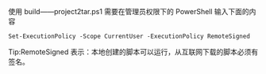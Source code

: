 使用 build——project2tar.ps1 需要在管理员权限下的 PowerShell 输入下面的内容

```
Set-ExecutionPolicy -Scope CurrentUser -ExecutionPolicy RemoteSigned
```
Tip:RemoteSigned 表示：本地创建的脚本可以运行，从互联网下载的脚本必须有签名。
